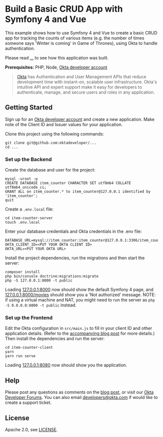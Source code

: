 # Build a Basic CRUD App with Symfony 4 and Vue

This example shows how to use Symfony 4 and Vue to create a basic CRUD app for tracking the counts of various items (e.g. the number of times someone says 'Winter is coming' in Game of Thrones), using Okta to handle authentication.

Please read [...](https://developer.okta.com/blog/...) to see how this application was built.

**Prerequisites:** PHP, Node, [Okta developer account](https://developer.okta.com/)

> [Okta](https://developer.okta.com) has Authentication and User Management APIs that reduce development time with instant-on, scalable user infrastructure. Okta's intuitive API and expert support make it easy for developers to authenticate, manage, and secure users and roles in any application.

## Getting Started

Sign up for an [Okta developer account](https://developer.okta.com) and create a new application. Make note of the Client ID and Issuer values for your application.

Clone this project using the following commands:

```
git clone git@github.com:oktadeveloper/...
cd ...
```

### Set up the Backend

Create the database and user for the project:

```
mysql -uroot -p
CREATE DATABASE item_counter CHARACTER SET utf8mb4 COLLATE utf8mb4_unicode_ci;
GRANT ALL on item_counter.* to item_counter@127.0.0.1 identified by 'item_counter';
quit
```

Create a `.env.local` file:

```
cd item-counter-server
touch .env.local
```

Enter your database credentials and Okta credentials in the .env file:
```
DATABASE_URL=mysql://item_counter:item_counter@127.0.0.1:3306/item_counter
OKTA_CLIENT_ID=<PUT YOUR OKTA CLIENT ID>
OKTA_URL=<PUT YOUR OKTA URL>
```

Install the project dependencies, run the migrations and then start the server:

```
composer install
php bin/console doctrine:migrations:migrate
php -S 127.0.0.1:8000 -t public
```

Loading [127.0.0.1:8000](127.0.0.1:8000) now should show the default Symfony 4 page, and [127.0.0.1:8000/movies](127.0.0.1:8000/movies) should show you a 'Not authorized' message. NOTE: if using a virtual machine and NAT, you might need to run the server as `php -S 0.0.0.0:8000 -t public` instead.

### Set up the Frontend

Edit the Okta configuration in `src/main.js` to fill in your client ID and other application details. (Refer to the [accompanying blog post](https://developer.okta.com/blog/...) for more details.) Then install the dependencies and run the server:

```
cd item-counter-client
yarn
yarn run serve
```

Loading [127.0.0.1:8080](127.0.0.1:8080) now should show you the application.

## Help

Please post any questions as comments on the [blog post](https://developer.okta.com/blog/...), or visit our [Okta Developer Forums](https://devforum.okta.com/). You can also email developers@okta.com if would like to create a support ticket.

## License

Apache 2.0, see [LICENSE](LICENSE).
